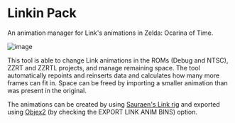 <h1>Linkin Pack</h1>
An animation manager for Link's animations in Zelda: Ocarina of Time.

![image](https://user-images.githubusercontent.com/43761362/154864282-8672810b-a258-4251-b02c-e07ed7469269.png)

This tool is able to change Link animations in the ROMs (Debug and NTSC), ZZRT and ZZRTL projects, and manage remaining space.
The tool automatically repoints and reinserts data and calculates how many more frames can fit in.
Space can be freed by importing a smaller animation than was present in the original.

The animations can be created by using <a href="https://github.com/sauraen/link-rig">Sauraen's Link rig</a> and exported using <a href="https://github.com/Dragorn421/io_export_objex">Objex2</a> (by checking the EXPORT LINK ANIM BINS) option.

